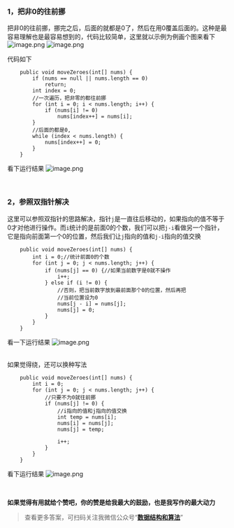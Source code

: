 
<br>

### 1，把非0的往前挪
把非0的往前挪，挪完之后，后面的就都是0了，然后在用0覆盖后面的。这种是最容易理解也是最容易想到的，代码比较简单，这里就以示例为例画个图来看下
![image.png](https://pic.leetcode-cn.com/1605757309-IUmJCz-image.png)
![image.png](https://pic.leetcode-cn.com/1605757324-TcMxsz-image.png)

代码如下

```
    public void moveZeroes(int[] nums) {
        if (nums == null || nums.length == 0)
            return;
        int index = 0;
        //一次遍历，把非零的都往前挪
        for (int i = 0; i < nums.length; i++) {
            if (nums[i] != 0)
                nums[index++] = nums[i];
        }
        //后面的都是0,
        while (index < nums.length) {
            nums[index++] = 0;
        }
    }
```
看下运行结果
![image.png](https://pic.leetcode-cn.com/1605749974-ZJBytI-image.png)


<br>

### 2，参照双指针解决
这里可以参照双指针的思路解决，指针```j```是一直往后移动的，如果指向的值不等于0才对他进行操作。而```i```统计的是前面0的个数，我们可以把```j-i```看做另一个指针，它是指向前面第一个0的位置，然后我们让```j```指向的值和```j-i```指向的值交换

```
    public void moveZeroes(int[] nums) {
        int i = 0;//统计前面0的个数
        for (int j = 0; j < nums.length; j++) {
            if (nums[j] == 0) {//如果当前数字是0就不操作
                i++;
            } else if (i != 0) {
                //否则，把当前数字放到最前面那个0的位置，然后再把
                //当前位置设为0
                nums[j - i] = nums[j];
                nums[j] = 0;
            }
        }
    }
```
看一下运行结果
![image.png](https://pic.leetcode-cn.com/1605754938-jmWWKA-image.png)


<br>
如果觉得绕，还可以换种写法

```
    public void moveZeroes(int[] nums) {
        int i = 0;
        for (int j = 0; j < nums.length; j++) {
            //只要不为0就往前挪
            if (nums[j] != 0) {
                //i指向的值和j指向的值交换
                int temp = nums[i];
                nums[i] = nums[j];
                nums[j] = temp;

                i++;
            }
        }
    }
```

看下运行结果
![image.png](https://pic.leetcode-cn.com/1605756091-hEgwNx-image.png)




<br>

**如果觉得有用就给个赞吧，你的赞是给我最大的鼓励，也是我写作的最大动力**

> 查看更多答案，可扫码关注我微信公众号“**[数据结构和算法](https://img-blog.csdnimg.cn/20200807155236311.png)**”